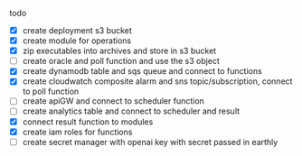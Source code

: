 todo
- [X] create deployment s3 bucket
- [X] create module for operations
- [X] zip executables into archives and store in s3 bucket
- [ ] create oracle and poll function and use the s3 object
- [X] create dynamodb table and sqs queue and connect to functions
- [X] create cloudwatch composite alarm and sns topic/subscription, connect to poll function
- [ ] create apiGW and connect to scheduler function
- [ ] create analytics table and connect to scheduler and result
- [X] connect result function to modules
- [X] create iam roles for functions
- [ ] create secret manager with openai key with secret passed in earthly